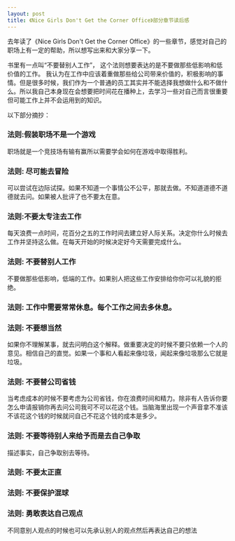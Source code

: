 ```yaml
---
layout: post
title: 《Nice Girls Don't Get the Corner Office》部分章节读后感
---
```


去年读了《Nice Girls Don't Get the Corner Office》的一些章节，感觉对自己的职场上有一定的帮助，所以想写出来和大家分享一下。

书里有一点叫“不要替别人工作”， 这个法则想要表达的是不要做那些低影响和低价值的工作。  我认为在工作中应该着重做那些给公司带来价值的，积极影响的事情。但是很多时候，我们作为一个普通的员工其实并不能选择我想做什么和不做什么。所以我自己本身现在会想要把时间花在播种上，去学习一些对自己而言很重要但可能工作上并不会运用到的知识。

以下部分摘抄：

### 法则:假装职场不是一个游戏

职场就是一个竞技场有输有赢所以需要学会如何在游戏中取得胜利。

### 法则: 尽可能去冒险

可以尝试在边际试探。如果不知道一个事情公不公平，那就去做。不知道道德不道德就去问。如果被人批评了也不要太在意。

### 法则:不要太专注去工作

每天浪费一点时间，花百分之五的工作时间去建立好人际关系。决定你什么时候去工作并坚持这么做。在每天开始的时候决定好今天需要完成什么。

### 法则: 不要替别人工作

不要做那些低影响，低端的工作。如果别人把这些工作安排给你你可以礼貌的拒绝。

### 法则: 工作中需要常常休息。每个工作之间去多休息。

### 法则: 不要想当然

如果你不理解某事，就去问明白这个解释。做重要决定的时候不要只依赖一个人的意见。相信自己的直觉。如果一个事和人看起来像垃圾，闻起来像垃圾那么它就是垃圾。

### 法则: 不要替公司省钱

当考虑成本的时候不要考虑为公司省钱，你在浪费时间和精力。除非有人告诉你要怎么申请报销你再去问公司我可不可以花这个钱。当脑海里出现一个声音拿不准该不该花这个钱的时候就问自己不花这个钱的成本是多少。

### 法则: 不要等待别人来给予而是去自己争取

描述事实，自己争取别去等待。

### 法则: 不要太正直

### 法则: 不要保护混球

### 法则: 勇敢表达自己观点

不同意别人观点的时候也可以先承认别人的观点然后再表达自己的想法